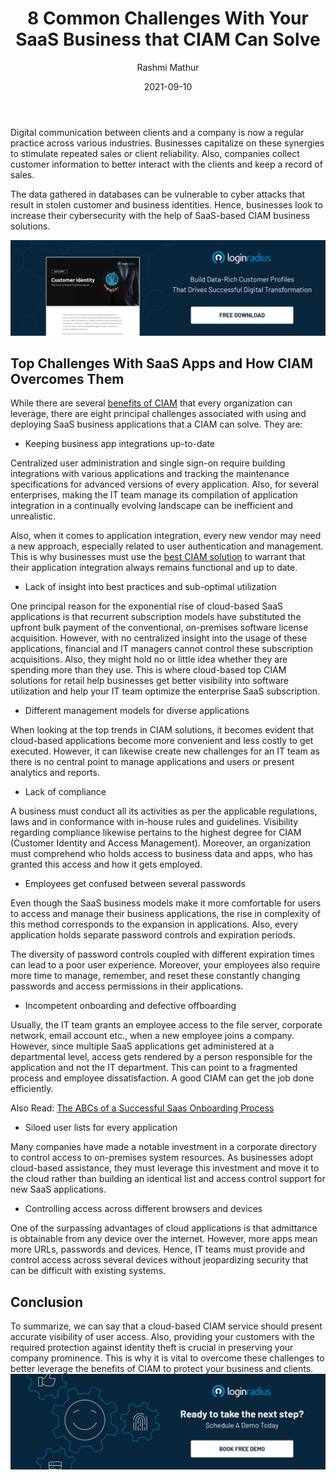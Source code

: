 ﻿---
title: "8 Common Challenges With Your SaaS Business that CIAM Can Solve"
date: "2021-09-10"
coverImage: "saas-business-app.jpg"
tags: ["identity management","customer identity","ciam solution"]
author: "Rashmi Mathur"
description: "To be successful, your SaaS needs to use the right application performance management software. CIAM is the first step you need to take to avoid common challenges like lack of compliance, and incompetent onboarding."
metadescription: "While there are several benefits of a CIAM platform, read about the eight principal challenges associated with deploying a SaaS business app that a CIAM can solve."
metatitle: "Top 8 CIAM Challenges With Your SaaS Business App"
---

Digital communication between clients and a company is now a regular practice across various industries. Businesses capitalize on these synergies to stimulate repeated sales or client reliability. Also, companies collect customer information to better interact with the clients and keep a record of sales.

The data gathered in databases can be vulnerable to cyber attacks that result in stolen customer and business identities. Hence, businesses look to increase their cybersecurity with the help of SaaS-based CIAM business solutions.

[![DS-customer-identity](DS-customer-identity.png)](https://www.loginradius.com/resource/customer-identity-the-core-of-digital-transformation/)

## Top Challenges With SaaS Apps and How CIAM Overcomes Them

While there are several [benefits of CIAM](https://www.loginradius.com/blog/identity/customer-identity-and-access-management/) that every organization can leverage, there are eight principal challenges associated with using and deploying SaaS business applications that a CIAM can solve. They are:

-   Keeping business app integrations up-to-date
    
Centralized user administration and single sign-on require building integrations with various applications and tracking the maintenance specifications for advanced versions of every application. Also, for several enterprises, making the IT team manage its compilation of application integration in a continually evolving landscape can be inefficient and unrealistic.

Also, when it comes to application integration, every new vendor may need a new approach, especially related to user authentication and management. This is why businesses must use the [best CIAM solution](https://www.loginradius.com/) to warrant that their application integration always remains functional and up to date.

-   Lack of insight into best practices and sub-optimal utilization
    
One principal reason for the exponential rise of cloud-based SaaS applications is that recurrent subscription models have substituted the upfront bulk payment of the conventional, on-premises software license acquisition. However, with no centralized insight into the usage of these applications, financial and IT managers cannot control these subscription acquisitions. Also, they might hold no or little idea whether they are spending more than they use. This is where cloud-based top CIAM solutions  for retail help businesses get better visibility into software utilization and help your IT team optimize the enterprise SaaS subscription.

-   Different management models for diverse applications
    
When looking at the top trends in CIAM solutions, it becomes evident that cloud-based applications become more convenient and less costly to get executed. However, it can likewise create new challenges for an IT team as there is no central point to manage applications and users or present analytics and reports.

-   Lack of compliance
      
A business must conduct all its activities as per the applicable regulations, laws and in conformance with in-house rules and guidelines. Visibility regarding compliance likewise pertains to the highest degree for CIAM (Customer Identity and Access Management). Moreover, an organization must comprehend who holds access to business data and apps, who has granted this access and how it gets employed.

-   Employees get confused between several passwords
    
Even though the SaaS business models make it more comfortable for users to access and manage their business applications, the rise in complexity of this method corresponds to the expansion in applications. Also, every application holds separate password controls and expiration periods.

The diversity of password controls coupled with different expiration times can lead to a poor user experience. Moreover, your employees also require more time to manage, remember, and reset these constantly changing passwords and access permissions in their applications.

-   Incompetent onboarding and defective offboarding
    
Usually, the IT team grants an employee access to the file server, corporate network, email account etc., when a new employee joins a company. However, since multiple SaaS applications get administered at a departmental level, access gets rendered by a person responsible for the application and not the IT department. This can point to a fragmented process and employee dissatisfaction. A good CIAM can get the job done efficiently.

Also Read: [The ABCs of a Successful Saas Onboarding Process](https://www.loginradius.com/blog/fuel/successful-saas-onboarding-process/)

-   Siloed user lists for every application
    
Many companies have made a notable investment in a corporate directory to control access to on-premises system resources. As businesses adopt cloud-based assistance, they must leverage this investment and move it to the cloud rather than building an identical list and access control support for new SaaS applications.

-   Controlling access across different browsers and devices    

One of the surpassing advantages of cloud applications is that admittance is obtainable from any device over the internet. However, more apps mean more URLs, passwords and devices. Hence, IT teams must provide and control access across several devices without jeopardizing security that can be difficult with existing systems.

##  Conclusion

To summarize, we can say that a cloud-based CIAM service should present accurate visibility of user access. Also, providing your customers with the required protection against identity theft is crucial in preserving your company prominence. This is why it is vital to overcome these challenges to better leverage the benefits of CIAM to protect your business and clients.
[![book-a-demo-Consultation](../../assets/book-a-demo-loginradius.png)](https://www.loginradius.com/contact-us?utm_source=blog&utm_medium=web&utm_campaign=top-8-ciam-challenges-with-your-saas-business-app)